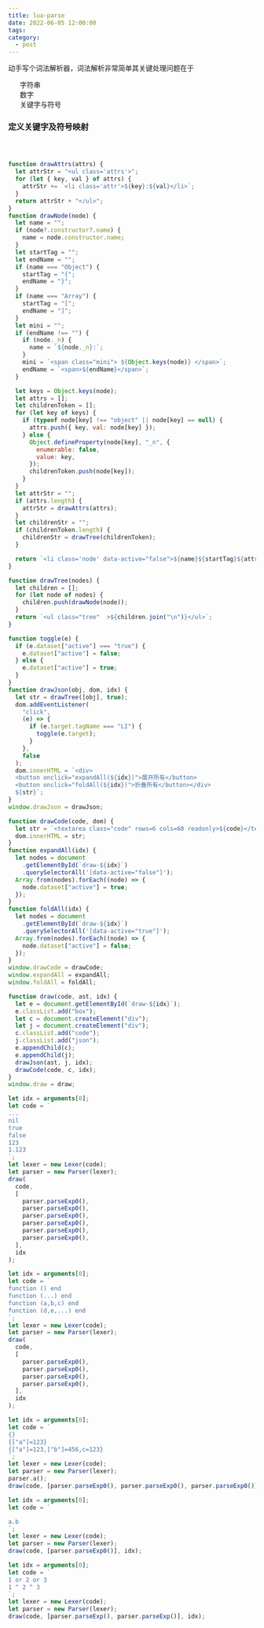 ```yaml
---
title: lua-parse
date: 2022-06-05 12:00:00
tags:
category:
  - post
---
```


动手写个词法解析器，词法解析非常简单其关键处理问题在于

- 字符串
- 数字
- 关键字与符号

### 定义关键字及符号映射

```javascript preview src=lua-lexer.js

```

```javascript preview src=lua-token.js

```

```javascript preview src=lua-parser.js

```

<style>
	.node{
		cursor:pointer;
	}
	
	li {
		list-style-type: none;
    position:relative;
	}
	.node::before {
		content: "\25B6";
		color: var(--color01);
		display: inline-block;
		margin-right: 6px;
		font-size: small;
    position: absolute;
    left: -16px;
	}
	.node[data-active='true']::before {
	transform: rotate(90deg);
	}
	[data-active='true']{
		display:block;
	}
	[data-active='true'] .mini{
		display:none;
	}
	[data-active='false'] ul{
		display:none;
	}
	[data-active='false'] .mini{
		display:inline;
	}
  .box{
    display:flex;
    max-height: 400px;
    overflow:auto;
  }
 
  
</style>

```javascript preview drawJson
function drawAttrs(attrs) {
  let attrStr = "<ul class='attrs'>";
  for (let { key, val } of attrs) {
    attrStr += `<li class='attr'>${key}:${val}</li>`;
  }
  return attrStr + "</ul>";
}
function drawNode(node) {
  let name = "";
  if (node?.constructor?.name) {
    name = node.constructor.name;
  }
  let startTag = "";
  let endName = "";
  if (name === "Object") {
    startTag = "{";
    endName = "}";
  }
  if (name === "Array") {
    startTag = "[";
    endName = "]";
  }
  let mini = "";
  if (endName !== "") {
    if (node._n) {
      name = `${node._n}:`;
    }
    mini = `<span class="mini"> ${Object.keys(node)} </span>`;
    endName = `<span>${endName}</span>`;
  }

  let keys = Object.keys(node);
  let attrs = [];
  let childrenToken = [];
  for (let key of keys) {
    if (typeof node[key] !== "object" || node[key] == null) {
      attrs.push({ key, val: node[key] });
    } else {
      Object.defineProperty(node[key], "_n", {
        enumerable: false,
        value: key,
      });
      childrenToken.push(node[key]);
    }
  }
  let attrStr = "";
  if (attrs.length) {
    attrStr = drawAttrs(attrs);
  }
  let childrenStr = "";
  if (childrenToken.length) {
    childrenStr = drawTree(childrenToken);
  }

  return `<li class='node' data-active="false">${name}${startTag}${attrStr}${childrenStr}${mini}${endName}</li>`;
}

function drawTree(nodes) {
  let children = [];
  for (let node of nodes) {
    children.push(drawNode(node));
  }
  return `<ul class="tree"  >${children.join("\n")}</ul>`;
}

function toggle(e) {
  if (e.dataset["active"] === "true") {
    e.dataset["active"] = false;
  } else {
    e.dataset["active"] = true;
  }
}
function drawJson(obj, dom, idx) {
  let str = drawTree([obj], true);
  dom.addEventListener(
    "click",
    (e) => {
      if (e.target.tagName === "LI") {
        toggle(e.target);
      }
    },
    false
  );
  dom.innerHTML = `<div>
  <button onclick="expandAll(${idx})">展开所有</button>
  <button onclick="foldAll(${idx})">折叠所有</button></div>
  ${str}`;
}
window.drawJson = drawJson;
```

```javascript preview
function drawCode(code, dom) {
  let str = `<textarea class="code" rows=6 cols=60 readonly>${code}</textarea>`;
  dom.innerHTML = str;
}
function expandAll(idx) {
  let nodes = document
    .getElementById(`draw-${idx}`)
    .querySelectorAll('[data-active="false"]');
  Array.from(nodes).forEach((node) => {
    node.dataset["active"] = true;
  });
}
function foldAll(idx) {
  let nodes = document
    .getElementById(`draw-${idx}`)
    .querySelectorAll('[data-active="true"]');
  Array.from(nodes).forEach((node) => {
    node.dataset["active"] = false;
  });
}
window.drawCode = drawCode;
window.expandAll = expandAll;
window.foldAll = foldAll;
```

```javascript preview
function draw(code, ast, idx) {
  let e = document.getElementById(`draw-${idx}`);
  e.classList.add("box");
  let c = document.createElement("div");
  let j = document.createElement("div");
  c.classList.add("code");
  j.classList.add("json");
  e.appendChild(c);
  e.appendChild(j);
  drawJson(ast, j, idx);
  drawCode(code, c, idx);
}
window.draw = draw;
```

```javascript preview
let idx = arguments[0];
let code = `
...
nil
true
false
123
1.123
`;
let lexer = new Lexer(code);
let parser = new Parser(lexer);
draw(
  code,
  [
    parser.parseExp0(),
    parser.parseExp0(),
    parser.parseExp0(),
    parser.parseExp0(),
    parser.parseExp0(),
    parser.parseExp0(),
  ],
  idx
);
```

```javascript preview
let idx = arguments[0];
let code = `
function () end
function (...) end
function (a,b,c) end
function (d,e,...) end
`;
let lexer = new Lexer(code);
let parser = new Parser(lexer);
draw(
  code,
  [
    parser.parseExp0(),
    parser.parseExp0(),
    parser.parseExp0(),
    parser.parseExp0(),
  ],
  idx
);
```

```javascript preview
let idx = arguments[0];
let code = `
{}
{["a"]=123}
{["a"]=123,["b"]=456,c=123}
`;
let lexer = new Lexer(code);
let parser = new Parser(lexer);
parser.a();
draw(code, [parser.parseExp0(), parser.parseExp0(), parser.parseExp0()], idx);
```

```javascript preview
let idx = arguments[0];
let code = `

a.b
`;
let lexer = new Lexer(code);
let parser = new Parser(lexer);
draw(code, [parser.parseExp0()], idx);
```

```javascript preview
let idx = arguments[0];
let code = `
1 or 2 or 3
1 ^ 2 ^ 3
`;
let lexer = new Lexer(code);
let parser = new Parser(lexer);
draw(code, [parser.parseExp(), parser.parseExp()], idx);
```

